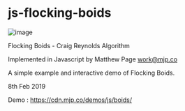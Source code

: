 # js-flocking-boids

![image](https://github.com/MatthewPageUK/js-flocking-boids/assets/46349796/ab0350ce-1a81-4572-b568-e0f474085c49)

Flocking Boids - Craig Reynolds Algorithm

Implemented in Javascript by Matthew Page <work@mjp.co>

A simple example and interactive demo of Flocking Boids.

8th Feb 2019

Demo : https://cdn.mjp.co/demos/js/boids/
